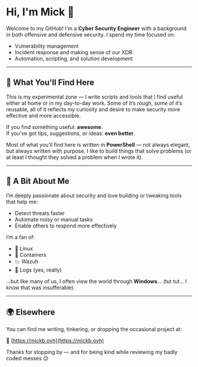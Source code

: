 <!--
**mickgb256/mickgb256** is a ✨ _special_ ✨ repository because its `README.md` (this file) appears on your GitHub profile.

Here are some ideas to get you started:

- 🔭 I’m currently working on ...
- 🌱 I’m currently learning ...
- 👯 I’m looking to collaborate on ...
- 🤔 I’m looking for help with ...
- 💬 Ask me about ...
- 📫 How to reach me: ...
- 😄 Pronouns: ...
- ⚡ Fun fact: ...
-->
# Hi, I'm Mick 👋

Welcome to my GitHub! I'm a **Cyber Security Engineer** with a background in both offensive and defensive security. I spend my time focused on:

- Vulnerability management
- Incident response and making sense of our XDR
- Automation, scripting, and solution development

---

## 🧪 What You'll Find Here

This is my experimental zone — I write scripts and tools that I find useful either at home or in my day-to-day work. Some of it’s rough, some of it’s reusable, all of it reflects my curiosity and desire to make security more effective and more accessible.

If you find something useful: **awesome**.  
If you’ve got tips, suggestions, or ideas: **even better**.

Most of what you’ll find here is written in **PowerShell** — not always elegant, but always written with purpose. I like to build things that solve problems (or at least I thought they solved a problem when I wrote it).

---

## 🔐 A Bit About Me

I’m deeply passionate about security and love building or tweaking tools that help me:

- Detect threats faster
- Automate noisy or manual tasks
- Enable others to respond more effectively

I’m a fan of:

- 🐧 Linux
- 🐋 Containers
- 📉 Wazuh
- 💾 Logs (yes, really)

...but like many of us, I often view the world through **Windows**... (tut tut... I know that was insufferable).

---

## 🌍 Elsewhere

You can find me writing, tinkering, or dropping the occasional project at:

🔗 [https://mickb.ovh](https://mickb.ovh)

Thanks for stopping by — and for being kind while reviewing my badly coded messes 😉

